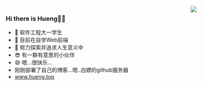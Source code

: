 <img align='right' src='https://github-readme-stats.vercel.app/api?username=jamond-x&theme=radical&count_private=true)'>

 ### Hi there is Hueng👋😄 
 - 🔭 软件工程大一学生
 - 🌱 目前在自学Web前端
 - :running:  努力探索并追求人生意义中
 - :sunglasses: 有一群有意思的小伙伴
 - :smile: 嗯...很快乐...
- 刚刚部署了自己的博客...嗯..白嫖的github服务器
- www.hueng.top
<!--
**jamond-x/jamond-x** is a ✨ _special_ ✨ repository because its `README.md` (this file) appears on your GitHub profile.

Here are some ideas to get you started:

- 🔭 I’m currently working on ...
- 🌱 I’m currently learning ...
- 👯 I’m looking to collaborate on ...
- 🤔 I’m looking for help with ...
- 💬 Ask me about ...
- 📫 How to reach me: ...
- 😄 Pronouns: ...
- ⚡ Fun fact: ...
-->

